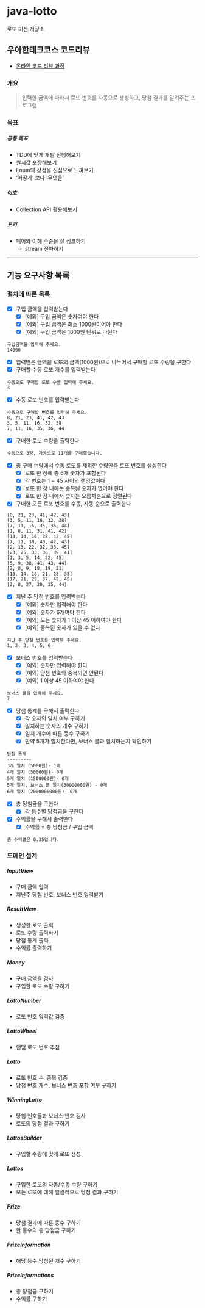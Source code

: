 # java-lotto

로또 미션 저장소

## 우아한테크코스 코드리뷰

- [온라인 코드 리뷰 과정](https://github.com/woowacourse/woowacourse-docs/blob/master/maincourse/README.md)

### 개요

> 입력한 금액에 따라서 로또 번호를 자동으로 생성하고, 당첨 결과를 알려주는 프로그램


### 목표

##### 공통 목표
- TDD에 맞게 개발 진행해보기
- 원시값 포장해보기
- Enum의 장점을 진심으로 느껴보기
- ‘어떻게’ 보다 ‘무엇을’
##### 야호
- Collection API 활용해보기
##### 포키
- 페어와 이해 수준을 잘 싱크하기
  - stream 전파하기

---

## 기능 요구사항 목록

### 절차에 따른 목록

- [x]  구입 금액을 입력받는다
   - [x]  [예외] 구입 금액은 숫자여야 한다
   - [x]  [예외] 구입 금액은 최소 1000원이어야 한다
   - [x]  [예외] 구입 금액은 1000원 단위로 나뉜다

```
구입금액을 입력해 주세요.
14000
```

- [x]  입력받은 금액을 로또의 금액(1000원)으로 나누어서 구매할 로또 수량을 구한다
- [x]  구매할 수동 로또 개수를 입력받는다

```
수동으로 구매할 로또 수를 입력해 주세요.
3
```

- [x]  수동 로또 번호를 입력받는다

```
수동으로 구매할 번호를 입력해 주세요.
8, 21, 23, 41, 42, 43
3, 5, 11, 16, 32, 38
7, 11, 16, 35, 36, 44
```

- [x]  구매한 로또 수량을 출력한다

```
수동으로 3장, 자동으로 11개를 구매했습니다.
```

- [x]  총 구매 수량에서 수동 로또를 제외한 수량만큼 로또 번호를 생성한다
   - [x]  로또 한 장에 총 6개 숫자가 포함된다
   - [x]  각 번호는 1 ~ 45 사이의 랜덤값이다
   - [x]  로또 한 장 내에는 중복된 숫자가 없어야 한다
   - [x]  로또 한 장 내에서 숫자는 오름차순으로 정렬된다
- [x]  구매한 모든 로또 번호를 수동, 자동 순으로 출력한다

```
[8, 21, 23, 41, 42, 43]
[3, 5, 11, 16, 32, 38]
[7, 11, 16, 35, 36, 44]
[1, 8, 11, 31, 41, 42]
[13, 14, 16, 38, 42, 45]
[7, 11, 30, 40, 42, 43]
[2, 13, 22, 32, 38, 45]
[23, 25, 33, 36, 39, 41]
[1, 3, 5, 14, 22, 45]
[5, 9, 38, 41, 43, 44]
[2, 8, 9, 18, 19, 21]
[13, 14, 18, 21, 23, 35]
[17, 21, 29, 37, 42, 45]
[3, 8, 27, 30, 35, 44]
```

- [x]  지난 주 당첨 번호를 입력받는다
   - [x]  [예외] 숫자만 입력해야 한다
   - [x]  [예외] 숫자가 6개여야 한다
   - [x]  [예외] 모든 숫자가 1 이상 45 이하여야 한다
   - [x]  [예외] 중복된 숫자가 있을 수 없다

```
지난 주 당첨 번호를 입력해 주세요.
1, 2, 3, 4, 5, 6
```

- [x]  보너스 번호를 입력받는다
   - [x]  [예외] 숫자만 입력해야 한다
   - [x]  [예외] 당첨 번호와 중복되면 안된다
   - [x]  [예외] 1 이상 45 이하여야 한다

```
보너스 볼을 입력해 주세요.
7
```

- [x]  당첨 통계를 구해서 출력한다
   - [x]  각 숫자의 일치 여부 구하기
   - [x]  일치하는 숫자의 개수 구하기
   - [x]  일치 개수에 따른 등수 구하기
   - [x]  만약 5개가 일치한다면, 보너스 볼과 일치하는지 확인하기

```
당첨 통계
---------
3개 일치 (5000원)- 1개
4개 일치 (50000원)- 0개
5개 일치 (1500000원)- 0개
5개 일치, 보너스 볼 일치(30000000원) - 0개
6개 일치 (2000000000원)- 0개
```

- [x]  총 당첨금을 구한다
   - [x]  각 등수별 당첨금을 구한다
- [x]  수익률을 구해서 출력한다
   - [x]  수익률 = 총 당첨금 / 구입 금액

```
총 수익률은 0.35입니다.
```

### 도메인 설계

##### InputView

- 구매 금액 입력
- 지난주 당첨 번호, 보너스 번호 입력받기

##### ResultView

- 생성한 로또 출력
- 로또 수량 출력하기
- 당첨 통계 출력
- 수익률 출력하기

##### Money

- 구매 금액을 검사
- 구입할 로또 수량 구하기

##### LottoNumber

- 로또 번호 입력값 검증

##### LottoWheel

- 랜덤 로또 번호 추첨

##### Lotto

- 로또 번호 수, 중복 검증
- 당첨 번호 개수, 보너스 번호 포함 여부 구하기

##### WinningLotto

- 당첨 번호들과 보너스 번호 검사
- 로또의 당첨 결과 구하기

##### LottosBuilder

- 구입할 수량에 맞게 로또 생성

##### Lottos

- 구입한 로또의 자동/수동 수량 구하기
- 모든 로또에 대해 일괄적으로 당첨 결과 구하기

##### Prize

- 당첨 결과에 따른 등수 구하기
- 한 등수의 총 당첨금 구하기

##### PrizeInformation

- 해당 등수 당첨된 개수 구하기

##### PrizeInformations

- 총 당첨금 구하기
- 수익률 구하기

